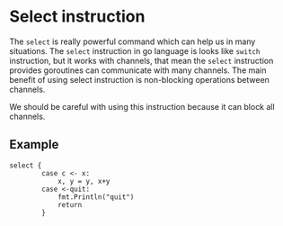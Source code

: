 # Select instruction 

The  `select` is really powerful command which can help us in many situations. The `select` instruction in go language is looks like `switch` instruction, but it works with channels, that mean the `select` instruction provides goroutines can communicate with many channels. The main benefit of using select instruction is non-blocking operations between channels. 

We should be careful with using this instruction because it can block all channels.  

## Example 

```
select {
		case c <- x:
			x, y = y, x+y
		case <-quit:
			fmt.Println("quit")
			return
		}
```